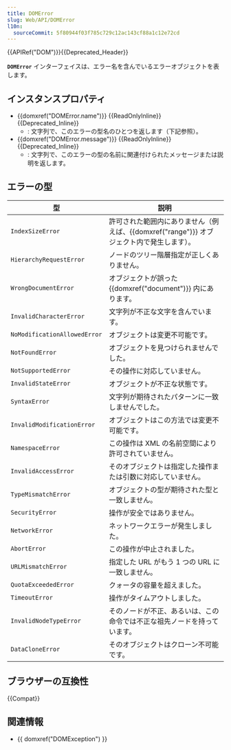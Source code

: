 ```yaml
---
title: DOMError
slug: Web/API/DOMError
l10n:
  sourceCommit: 5f80944f03f785c729c12ac143cf88a1c12e72cd
---
```


{{APIRef("DOM")}}{{Deprecated_Header}}

**`DOMError`** インターフェイスは、エラー名を含んでいるエラーオブジェクトを表します。

## インスタンスプロパティ

- {{domxref("DOMError.name")}} {{ReadOnlyInline}} {{Deprecated_Inline}}
  - : 文字列で、このエラーの型名のひとつを返します（下記参照）。
- {{domxref("DOMError.message")}} {{ReadOnlyInline}} {{Deprecated_Inline}}
  - : 文字列で、このエラーの型の名前に関連付けられたメッセージまたは説明を返します。

## エラーの型

| 型                           | 説明                                                                                                  |
| ---------------------------- | ----------------------------------------------------------------------------------------------------- |
| `IndexSizeError`             | 許可された範囲内にありません（例えば、{{domxref("range")}} オブジェクト内で発生します）。 |
| `HierarchyRequestError`      | ノードのツリー階層指定が正しくありません。                                                            |
| `WrongDocumentError`         | オブジェクトが誤った {{domxref("document")}} 内にあります。                                  |
| `InvalidCharacterError`      | 文字列が不正な文字を含んでいます。                                                                    |
| `NoModificationAllowedError` | オブジェクトは変更不可能です。                                                                        |
| `NotFoundError`              | オブジェクトを見つけられませんでした。                                                                |
| `NotSupportedError`          | その操作に対応していません。                                                                    |
| `InvalidStateError`          | オブジェクトが不正な状態です。                                                                        |
| `SyntaxError`                | 文字列が期待されたパターンに一致しませんでした。                                                    |
| `InvalidModificationError`   | オブジェクトはこの方法では変更不可能です。                                                            |
| `NamespaceError`             | この操作は XML の名前空間により許可されていません。                                                   |
| `InvalidAccessError`         | そのオブジェクトは指定した操作または引数に対応していません。                                      |
| `TypeMismatchError`          | オブジェクトの型が期待された型と一致しません。                                                      |
| `SecurityError`              | 操作が安全ではありません。                                                                        |
| `NetworkError`               | ネットワークエラーが発生しました。                                                                    |
| `AbortError`                 | この操作が中止されました。                                                                              |
| `URLMismatchError`           | 指定した URL がもう 1 つの URL に一致しません。                                                     |
| `QuotaExceededError`         | クォータの容量を超えました。                                                                          |
| `TimeoutError`               | 操作がタイムアウトしました。                                                                      |
| `InvalidNodeTypeError`       | そのノードが不正、あるいは、この命令では不正な祖先ノードを持っています。                              |
| `DataCloneError`             | そのオブジェクトはクローン不可能です。                                                                |

## ブラウザーの互換性

{{Compat}}

## 関連情報

- {{ domxref("DOMException") }}
